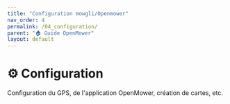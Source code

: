 ```yaml
---
title: "Configuration mowgli/Openmower"
nav_order: 4
permalink: /04_configuration/
parent: "🏠 Guide OpenMower"
layout: default
---
```


# ⚙️ Configuration

Configuration du GPS, de l'application OpenMower, création de cartes, etc.
